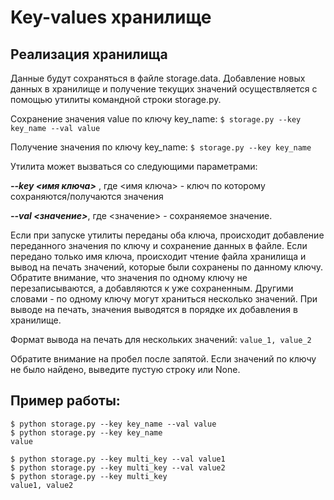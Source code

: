 # Key-values хранилище

## Реализация хранилища 
Данные будут сохраняться в файле storage.data. Добавление новых данных в хранилище и получение текущих значений осуществляется с помощью утилиты командной строки storage.py. 

Сохранение значения value по ключу key_name:
`$ storage.py --key key_name --val value`

Получение значения по ключу key_name:
`$ storage.py --key key_name`

Утилита может вызваться со следующими параметрами:

***--key <имя ключа>*** , где <имя ключа> - ключ по которому сохраняются/получаются значения

***--val <значение>***, где <значение> - сохраняемое значение.

Если при запуске утилиты переданы оба ключа, происходит добавление переданного значения по ключу и сохранение данных в файле. Если передано только имя ключа, происходит чтение файла хранилища и вывод на печать значений, которые были сохранены по данному ключу. Обратите внимание, что значения по одному ключу не перезаписываются, а добавляются к уже сохраненным. Другими словами - по одному ключу могут храниться несколько значений. При выводе на печать, значения выводятся в порядке их добавления в хранилище. 

Формат вывода на печать для нескольких значений:
`value_1, value_2`

Обратите внимание на пробел после запятой. Если значений по ключу не было найдено, выведите пустую строку или None.

## Пример работы:
```
$ python storage.py --key key_name --val value
$ python storage.py --key key_name
value

$ python storage.py --key multi_key --val value1
$ python storage.py --key multi_key --val value2
$ python storage.py --key multi_key
value1, value2
```
